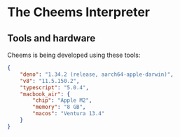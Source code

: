 # The Cheems Interpreter

## Tools and hardware

Cheems is being developed using these tools:

```json
{
    "deno": "1.34.2 (release, aarch64-apple-darwin)",
    "v8": "11.5.150.2",
    "typescript": "5.0.4",
    "macbook_air": {
        "chip": "Apple M2",
        "memory": "8 GB",
        "macos": "Ventura 13.4"
    }
}
```
